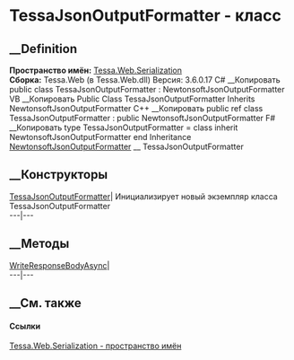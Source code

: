 # TessaJsonOutputFormatter - класс
##  __Definition
 **Пространство имён:**
[Tessa.Web.Serialization](N_Tessa_Web_Serialization.htm)  
 **Сборка:** Tessa.Web (в Tessa.Web.dll) Версия: 3.6.0.17
C# __Копировать
     public class TessaJsonOutputFormatter : NewtonsoftJsonOutputFormatter
VB __Копировать
     Public Class TessaJsonOutputFormatter
    	Inherits NewtonsoftJsonOutputFormatter
C++ __Копировать
     public ref class TessaJsonOutputFormatter : public NewtonsoftJsonOutputFormatter
F# __Копировать
     type TessaJsonOutputFormatter = 
        class
            inherit NewtonsoftJsonOutputFormatter
        end
Inheritance
    [NewtonsoftJsonOutputFormatter](https://learn.microsoft.com/dotnet/api/microsoft.aspnetcore.mvc.formatters.newtonsoftjsonoutputformatter) __ TessaJsonOutputFormatter
##  __Конструкторы
[TessaJsonOutputFormatter](M_Tessa_Web_Serialization_TessaJsonOutputFormatter__ctor.htm)|
Инициализирует новый экземпляр класса TessaJsonOutputFormatter  
---|---  
##  __Методы
[WriteResponseBodyAsync](M_Tessa_Web_Serialization_TessaJsonOutputFormatter_WriteResponseBodyAsync.htm)|  
---|---  
## __См. также
#### Ссылки
[Tessa.Web.Serialization - пространство имён](N_Tessa_Web_Serialization.htm)
